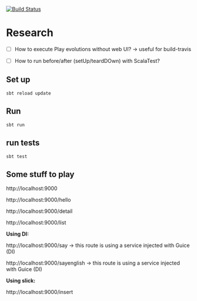 [![Build Status](https://travis-ci.org/tatitati/play_slick_project.svg?branch=master)](https://travis-ci.org/tatitati/play_slick_project)

# Research

- [ ] How to execute Play evolutions without web UI? -> useful for build-travis
- [ ] How to run before/after (setUp/teardDOwn) with ScalaTest?


## Set up

```
sbt reload update
```

## Run

```
sbt run
```

## run tests

```
sbt test
```


## Some stuff to play

http://localhost:9000

http://localhost:9000/hello

http://localhost:9000/detail

http://localhost:9000/list


**Using DI:**

http://localhost:9000/say  -> this route is using a service injected with Guice (DI)

http://localhost:9000/sayenglish  -> this route is using a service injected with Guice (DI)


**Using slick:**

http://localhost:9000/insert

